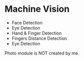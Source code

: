 # Machine Vision

- Face Detection
- Eye Detection
- Hand & Finger Detection
- Fingers Distance Detection
- Eye Detection

Photo module is NOT created by me.

